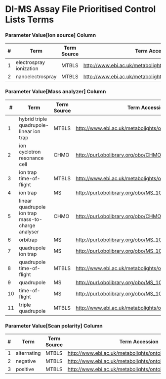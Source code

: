 # DI-MS Assay File Prioritised Control Lists Terms

### Parameter Value[Ion source] Column

| # |Term  | Term Source  | Term Accession |
|---|------|--------------|----------------|
| 1 | electrospray ionization | MTBLS | http://www.ebi.ac.uk/metabolights/ontology/MTBLS_000688 |
| 2 | nanoelectrospray | MTBLS | http://www.ebi.ac.uk/metabolights/ontology/MTBLS_000689 |

### Parameter Value[Mass analyzer] Column

| # |Term  | Term Source  | Term Accession |
|---|------|--------------|----------------|
| 1 | hybrid triple quadrupole-linear ion trap | MTBLS | http://www.ebi.ac.uk/metabolights/ontology/MTBLS_000695 |
| 2 | ion cyclotron resonance cell | CHMO | http://purl.obolibrary.org/obo/CHMO_0000964 |
| 3 | ion trap time-of-flight | MTBLS | http://www.ebi.ac.uk/metabolights/ontology/MTBLS_000700 |
| 4 | ion trap | MS | http://purl.obolibrary.org/obo/MS_1000264 |
| 5 | linear quadrupole ion trap mass-to-charge analyser | CHMO | http://purl.obolibrary.org/obo/CHMO_0000969 |
| 6 | orbitrap | MS | http://purl.obolibrary.org/obo/MS_1000484 |
| 7 | quadrupole ion trap | MS | http://purl.obolibrary.org/obo/MS_1000082 |
| 8 | quadrupole time-of-flight | MTBLS | http://www.ebi.ac.uk/metabolights/ontology/MTBLS_000699 |
| 9 | quadrupole | MS | http://purl.obolibrary.org/obo/MS_1000081 |
| 10 | time-of-flight | MS | http://purl.obolibrary.org/obo/MS_1000084 |
| 11 | triple quadrupole | MTBLS | http://www.ebi.ac.uk/metabolights/ontology/MTBLS_000698 |

### Parameter Value[Scan polarity] Column

| # |Term  | Term Source  | Term Accession |
|---|------|--------------|----------------|
| 1 | alternating | MTBLS | http://www.ebi.ac.uk/metabolights/ontology/MTBLS_001089 |
| 2 | negative | MTBLS | http://www.ebi.ac.uk/metabolights/ontology/MTBLS_001088 |
| 3 | positive | MTBLS | http://www.ebi.ac.uk/metabolights/ontology/MTBLS_001087 |
